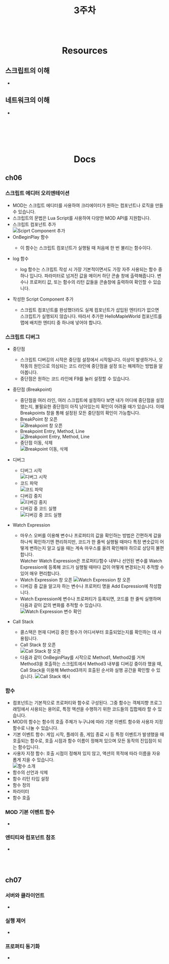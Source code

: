 <div class = title align = center>

# 3주차

<br></br>

</div>

<div align = center>
 
# Resources
</div>
 
## 스크립트의 이해
- 

## 네트워크의 이해
-  

<br></br>
<br></br>

<div align = center>
 
# Docs
 
 </div>

## ch06

### 스크립트 에디터 오리엔테이션
- MOD는 스크립트 에디터를 사용하여 크리에이터가 원하는 컴포넌트나 로직을 만들 수 있습니다.
- 스크립트의 문법은 Lua Script를 사용하여 다양한 MOD API를 지원합니다.
- 스크립트 컴포넌트 추가  
![Sciprt Component 추가](images/Script%20Component%20%EC%B6%94%EA%B0%80.png)
- OnBeginPlay 함수
<ol>

+ 이 함수는 스크립트 컴포넌트가 실행될 때 처음에 한 번 불리는 함수이다.
</ol>

- log 함수
<ol>

+ log 함수는 스크립트 작성 시 가장 기본적이면서도 가장 자주 사용되는 함수 중 하나 입니다.
파라미터로 넘겨진 값을 메이커 하단 콘솔 창에 출력해줍니다.
변수나 프로퍼티 값, 또는 함수의 리턴 값들을 콘솔창에 출력하여 확인할 수 있습니다.
</ol>

- 작성한 Script Component 추가
<ol>

+ 스크립트 컴포넌트를 완성했더라도 실제 컴포넌트가 삽입된 엔티티가 없으면 스크립트가 실행되지 않습니다.
따라서 추가한 HelloMapleWorld 컴포넌트를 맵에 배치한 엔티티 중 하나에 넣어야 합니다.
</ol>

### 스크립트 디버그
- 중단점
<ol>

+ 스크립트 디버깅의 시작은 중단점 설정에서 시작됩니다. 이상이 발생하거나, 오작동의 원인으로 의심되는 코드 라인에 중단점을 설정 또는 해제하는 방법을 알아봅니다.
+ 중단점은 원하는 코드 라인에 F9를 눌러 설정할 수 있습니다.
</ol>

- 중단점 (Breakpoint)
<ol>

+ 중단점을 여러 라인, 여러 스크립트에 설정하다 보면 내가 어디에 중단점을 설정했는지, 불필요한 중단점이 아직 남아있는지 확인이 어려울 때가 있습니다. 이때 Breakpoints 창을 통해 설정된 모든 중단점의 확인이 가능합니다.
+ BreakPoint 창 오픈  
![Breakpoint 창 오픈](images/Breakpoint%20%EC%B0%BD%20%EC%98%A4%ED%94%88.png)
+ Breakpoint Entry, Method, Line  
![Breakpoint Entry, Method, Line](images/Breakpoint%20%EC%B0%BD%20Entry%2C%20Method%2C%20Line.png)
+ 중단점 이동, 삭제  
![Breakpoint 이동, 삭제](images/Breakpoint%20%EC%9D%B4%EB%8F%99%2C%20%EC%82%AD%EC%A0%9C.png)
</ol>

- 디버그
<ol>

+ 디버그 시작  
![디버그 시작](images/%EB%94%94%EB%B2%84%EA%B7%B8%20%EC%8B%9C%EC%9E%91.png)
+ 코드 파악  
![코드 파악](images/%EC%BD%94%EB%93%9C%20%ED%8C%8C%EC%95%85.png)
+ 디버깅 중지  
![디버깅 중지](images/%EB%94%94%EB%B2%84%EA%B9%85%20%EC%A4%91%EC%A7%80.png)
+ 디버깅 중 코드 실행  
![디버깅 중 코드 실행](images/%EB%94%94%EB%B2%84%EA%B9%85%20%EC%A4%91%20%EC%BD%94%EB%93%9C%20%EC%8B%A4%ED%96%89.png)
</ol>

- Watch Expression
<ol>

+ 마우스 오버를 이용해 변수나 프로퍼티의 값을 확인하는 방법은 간편하게 값을 하나씩 확인하기엔 편리하지만, 코드가 한 줄씩 실행될 때마다 특정 변숫값이 어떻게 변하는지 알고 싶을 때는 계속 마우스를 올려 확인해야 하므로 상당히 불편합니다.  
Watcher Watch Expression은 프로퍼티/함수 내부나 선언된 변수를 Watch Expression에 등록해 코드가 실행될 때마다 값이 어떻게 변경되는지 추적할 수 있어 매우 편리합니다.
+ Watch Expression 창 오픈
![Watch Expression 창 오픈](images/Watch%20Expression%20%EC%B0%BD%20%EC%98%A4%ED%94%88.png)
+ 디버깅 중 값을 알고자 하는 변수나 프로퍼티 명을 Add Expression에 작성합니다.
+ Watch Expression에 변수나 프로퍼티가 등록되면, 코드를 한 줄씩 실행하며 다음과 같이 값의 변화를 추적할 수 있습니다.  
![Watch Expression 변수 확인](images/Watch%20Expression%20%EB%B3%80%EC%88%98%20%ED%99%95%EC%9D%B8.png)
</ol>

-  Call Stack
<ol>

+ 콜스택은 현재 디버깅 중인 함수가 어디서부터 호출되었는지를 확인하는 데 사용됩니다.
+ Call Stack 창 오픈  
![Call Stack 창 오픈](images/Call%20Stack%20%EC%B0%BD%20%EC%98%A4%ED%94%88.png)
+ 다음과 같이 OnBeginPlay를 시작으로 Method1, Method2를 거쳐 Method3을 호출하는 스크립트에서 Method3 내부를 디버깅 중이라 했을 때, Call Stack을 이용해 Method3까지 호출된 순서와 실행 공간을 확인할 수 있습니다.
![Call Stack 예시](images/Call%20Stack%20%EC%98%88%EC%8B%9C.png)
</ol>

### 함수
- 컴포넌트는 기본적으로 프로퍼티와 함수로 구성된다. 그중 함수는 객체지향 프로그래밍에서 사용되는 용어로, 특정 액션을 수행하기 위한 코드들의 집합체라 할 수 있습니다.
- MOD의 함수는 함수의 호출 주체가 누구냐에 따라 기본 이벤트 함수와 사용자 지정 함수로 나눌 수 있습니다.
- 기본 이벤트 함수: 게임 시작, 플레이 중, 게임 종료 시 등 특정 이벤트가 발생했을 때 호출되는 함수로, 호출 시점과 함수 이름이 정해져 있으며 모든 동작의 진입점이 되는 함수입니다.
- 사용자 지정 함수:  호출 시점이 정해져 있지 않고, 액션의 목적에 따라 이름을 자유롭게 지을 수 있습니다.  
![함수 소개](images/%ED%95%A8%EC%88%98%20%EC%86%8C%EA%B0%9C.png)
- 함수의 선언과 삭제
- 함수 리턴 타입 설정
- 함수 정의
- 파라미터
- 함수 호출
### MOD 기본 이벤트 함수
-
### 엔티티와 컴포넌트 참조
-

<br></br>

## ch07

### 서버와 클라이언트
-
### 실행 제어
-
### 프로퍼티 동기화
-
